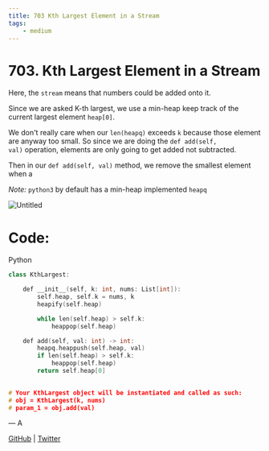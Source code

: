 ```yaml
---
title: 703 Kth Largest Element in a Stream
tags:
    - medium
---
```



# 703. Kth Largest Element in a Stream

Here, the `stream` means that numbers could be added onto it.

Since we are asked K-th largest, we use a min-heap keep track of the current largest element `heap[0]`.

We don't really care when our `len(heapq)` exceeds `k` because those element are anyway too small. So since we are doing the `def add(self, val)` operation, elements are only going to get added not subtracted.

Then in our `def add(self, val)` method, we remove the smallest element when a

*Note:* `python3` by default has a min-heap implemented `heapq`

![Untitled](703%20Kth%20Largest%20Element%20in%20a%20Stream%207dcbd59567fe4bfc842fbcfcf3139d3e/Untitled.png)

 

# Code:

Python

```cpp
class KthLargest:

    def __init__(self, k: int, nums: List[int]):
        self.heap, self.k = nums, k 
        heapify(self.heap)

        while len(self.heap) > self.k:
            heappop(self.heap)

    def add(self, val: int) -> int:
        heapq.heappush(self.heap, val)
        if len(self.heap) > self.k:
            heappop(self.heap)
        return self.heap[0]
        

# Your KthLargest object will be instantiated and called as such:
# obj = KthLargest(k, nums)
# param_1 = obj.add(val)
```

— A

[GitHub](https://github.com/AtharvaKamble) | [Twitter](https://twitter.com/AtharvaKamble07)